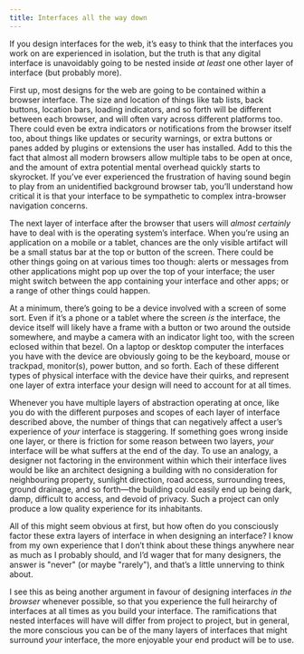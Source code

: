 ```yaml
---
title: Interfaces all the way down
---
```


If you design interfaces for the web, it’s easy to think that the interfaces you work on are experienced in isolation, but the truth is that any digital interface is unavoidably going to be nested inside *at least* one other layer of interface (but probably more).

First up, most designs for the web are going to be contained within a browser interface. The size and location of things like tab lists, back buttons, location bars, loading indicators, and so forth will be different between each browser, and will often vary across different platforms too. There could even be extra indicators or notifications from the browser itself too, about things like updates or security warnings, or extra buttons or panes added by plugins or extensions the user has installed. Add to this the fact that almost all modern browsers allow multiple tabs to be open at once, and the amount of extra potential mental overhead quickly starts to skyrocket. If you’ve ever experienced the frustration of having sound begin to play from an unidentified background browser tab, you’ll understand how critical it is that your interface to be sympathetic to complex intra-browser navigation concerns.

The next layer of interface after the browser that users will *almost certainly* have to deal with is the operating system’s interface. When you’re using an application on a mobile or a tablet, chances are the only visible artifact will be a small status bar at the top or button of the screen. There could be other things going on at various times too though: alerts or messages from other applications might pop up over the top of your interface; the user might switch between the app containing your interface and other apps; or a range of other things could happen.

At a minimum, there’s going to be a device involved with a screen of some sort. Even if it’s a phone or a tablet where the screen *is* the interface, the device itself will likely have a frame with a button or two around the outside somewhere, and maybe a camera with an indicator light too, with the screen eclosed within that bezel. On a laptop or desktop computer the interfaces you have with the device are obviously going to be the keyboard, mouse or trackpad, monitor(s), power button, and so forth. Each of these different types of physical interface with the device have their quirks, and represent one layer of extra interface your design will need to account for at all times.

Whenever you have multiple layers of abstraction operating at once, like you do with the different purposes and scopes of each layer of interface described above, the number of things that can negatively affect a user’s experience of *your* interface is staggering. If something goes wrong inside one layer, or there is friction for some reason between two layers, *your* interface will be what suffers at the end of the day. To use an analogy, a designer not factoring in the environment within which their interface lives would be like an architect designing a building with no consideration for neighbouring property, sunlight direction, road access, surrounding trees, ground drainage, and so forth—the building could easily end up being dark, damp, difficult to access, and devoid of privacy. Such a project can only produce a low quality experience for its inhabitants.

All of this might seem obvious at first, but how often do you consciously factor these extra layers of interface in when designing an interface? I know from my own experience that I don’t think about these things anywhere near as much as I probably should, and I’d wager that for many designers, the answer is "never" (or maybe "rarely"), and that’s a little unnerving to think about.

I see this as being another argument in favour of designing interfaces *in the browser* whenever possible, so that you experience the full heirarchy of interfaces at all times as you build your interface. The ramifications that nested interfaces will have will differ from project to project, but in general, the more conscious you can be of the many layers of interfaces that might surround *your* interface, the more enjoyable your end product will be to use.
